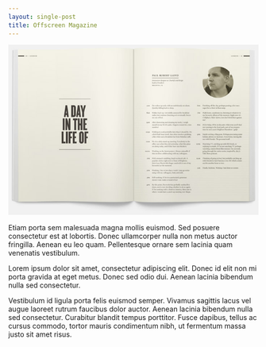 ```yaml
---
layout: single-post
title: Offscreen Magazine
---
```


<img src="/images/offscreen.jpg" Alt="Offscreen magazine" />

Etiam porta sem malesuada magna mollis euismod. Sed posuere consectetur est at lobortis. Donec ullamcorper nulla non metus auctor fringilla. Aenean eu leo quam. Pellentesque ornare sem lacinia quam venenatis vestibulum.

Lorem ipsum dolor sit amet, consectetur adipiscing elit. Donec id elit non mi porta gravida at eget metus. Donec sed odio dui. Aenean lacinia bibendum nulla sed consectetur.

Vestibulum id ligula porta felis euismod semper. Vivamus sagittis lacus vel augue laoreet rutrum faucibus dolor auctor. Aenean lacinia bibendum nulla sed consectetur. Curabitur blandit tempus porttitor. Fusce dapibus, tellus ac cursus commodo, tortor mauris condimentum nibh, ut fermentum massa justo sit amet risus.

